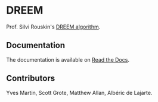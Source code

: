 # DREEM

Prof. Silvi Rouskin's [DREEM algorithm](https://www.ncbi.nlm.nih.gov/pmc/articles/PMC7310298/).

## Documentation

The documentation is available on [Read the Docs](https://dreem.readthedocs.io/en/latest).

## Contributors

Yves Martin, Scott Grote, Matthew Allan, Albéric de Lajarte.